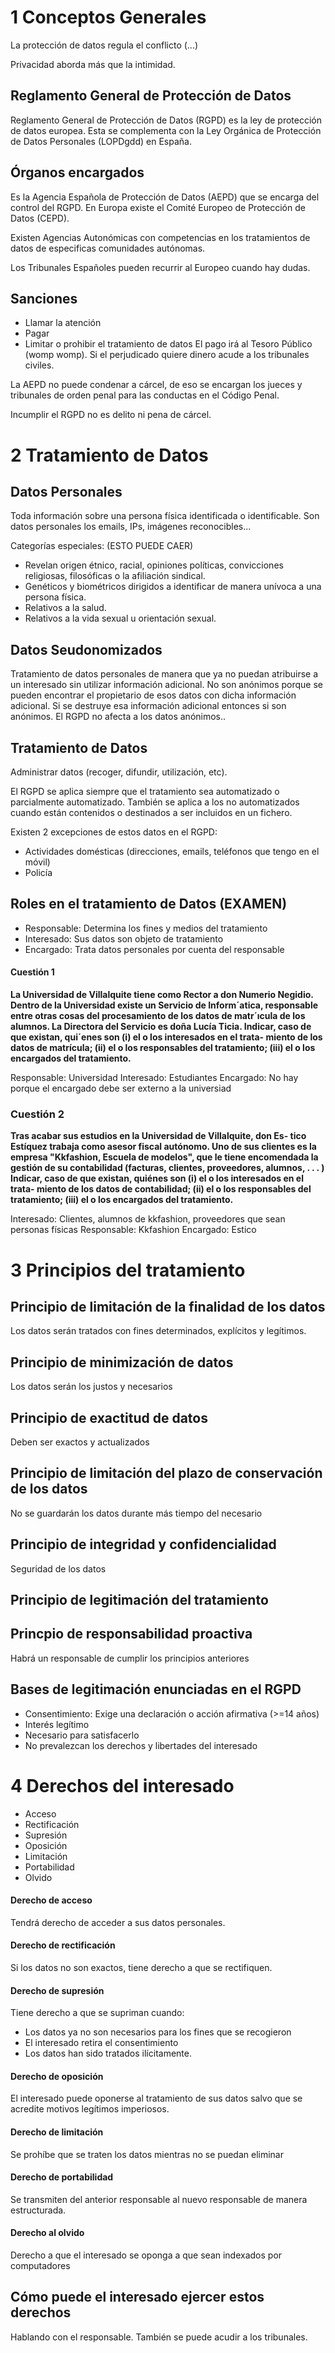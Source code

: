 
# 1 Conceptos Generales
La protección de datos regula el conflicto (...)

Privacidad aborda más que la intimidad.

## Reglamento General de Protección de Datos
Reglamento General de Protección de Datos (RGPD) es la ley de protección de datos europea. Esta se complementa con la Ley Orgánica de Protección de Datos Personales (LOPDgdd) en España.

## Órganos encargados
Es la Agencia Española de Protección de Datos (AEPD) que se encarga del control del RGPD.
En Europa existe el Comité Europeo de Protección de Datos (CEPD).

Existen Agencias Autonómicas con competencias en los tratamientos de datos de especificas comunidades autónomas.

Los Tribunales Españoles pueden recurrir al Europeo cuando hay dudas.

## Sanciones
- Llamar la atención
- Pagar
- Limitar o prohibir el tratamiento de datos
El pago irá al Tesoro Público (womp womp). Si el perjudicado quiere dinero acude a los tribunales civiles.

La AEPD no puede condenar a cárcel, de eso se encargan los jueces y tribunales de orden penal para las conductas en el Código Penal.

Incumplir el RGPD no es delito ni pena de cárcel.

# 2 Tratamiento de Datos
## Datos Personales
Toda información sobre una persona física identificada o identificable.
Son datos personales los emails, IPs, imágenes reconocibles...

Categorías especiales: (ESTO PUEDE CAER)
- Revelan origen étnico, racial, opiniones políticas, convicciones religiosas, filosóficas o la afiliación sindical.
- Genéticos y biométricos dirigidos a identificar de manera unívoca a una persona física.
- Relativos a la salud.
- Relativos a la vida sexual u orientación sexual.
## Datos Seudonomizados
Tratamiento de datos personales de manera que ya no puedan atribuirse a un interesado sin utilizar información adicional. No son anónimos porque se pueden encontrar el propietario de esos datos con dicha información adicional.
Si se destruye esa información adicional entonces si son anónimos. El RGPD no afecta a los datos anónimos..

## Tratamiento de Datos
Administrar datos (recoger, difundir, utilización, etc).

El RGPD se aplica siempre que el tratamiento sea automatizado o parcialmente automatizado. También se aplica a los no automatizados cuando están contenidos o destinados a ser incluidos en un fichero.

Existen 2 excepciones de estos datos en el RGPD:
- Actividades domésticas (direcciones, emails, teléfonos que tengo en el móvil)
- Policía

## Roles en el tratamiento de Datos (EXAMEN)
- Responsable: Determina los fines y medios del tratamiento
- Interesado: Sus datos son objeto de tratamiento
- Encargado: Trata datos personales por cuenta del responsable

#### Cuestión 1
**La Universidad de Villalquite tiene como Rector a don Numerio
Negidio. Dentro de la Universidad existe un Servicio de Inform´atica, responsable
entre otras cosas del procesamiento de los datos de matr´ıcula de los alumnos.
La Directora del Servicio es doña Lucía Ticia.
Indicar, caso de que existan, qui´enes son (i) el o los interesados en el trata-
miento de los datos de matrícula; (ii) el o los responsables del tratamiento; (iii)
el o los encargados del tratamiento.**

Responsable: Universidad
Interesado: Estudiantes
Encargado: No hay porque el encargado debe ser externo a la universiad

### Cuestión 2
**Tras acabar sus estudios en la Universidad de Villalquite, don Es-
tico Estíquez trabaja como asesor fiscal autónomo. Uno de sus clientes es la
empresa "Kkfashion, Escuela de modelos", que le tiene encomendada la gestión
de su contabilidad (facturas, clientes, proveedores, alumnos, . . . )
Indicar, caso de que existan, quiénes son (i) el o los interesados en el trata-
miento de los datos de contabilidad; (ii) el o los responsables del tratamiento;
(iii) el o los encargados del tratamiento.**

Interesado: Clientes, alumnos de kkfashion, proveedores que sean personas físicas
Responsable: Kkfashion
Encargado: Estico

# 3 Principios del tratamiento
## Principio de limitación de la finalidad de los datos
Los datos serán tratados con fines determinados, explícitos y legítimos.

## Principio de minimización de datos
Los datos serán los justos y necesarios

## Principio de exactitud de datos
Deben ser exactos y actualizados

## Principio de limitación del plazo de conservación de los datos
No se guardarán los datos durante más tiempo del necesario

## Principio de integridad y confidencialidad
Seguridad de los datos

## Principio de legitimación del tratamiento

## Princpio de responsabilidad proactiva
Habrá un responsable de cumplir los principios anteriores

## Bases de legitimación enunciadas en el RGPD
- Consentimiento: Exige una declaración o acción afirmativa (>=14 años)
- Interés legítimo
- Necesario para satisfacerlo
- No prevalezcan los derechos y libertades del interesado

# 4 Derechos del interesado
- Acceso
- Rectificación
- Supresión
- Oposición
- Limitación
- Portabilidad
- Olvido
#### Derecho de acceso
Tendrá derecho de acceder a sus datos personales.
#### Derecho de rectificación
Si los datos no son exactos, tiene derecho a que se rectifiquen.
#### Derecho de supresión
Tiene derecho a que se supriman cuando:
- Los datos ya no son necesarios para los fines que se recogieron
- El interesado retira el consentimiento
- Los datos han sido tratados ilícitamente.
#### Derecho de oposición
El interesado puede oponerse al tratamiento de sus datos salvo que se acredite motivos legítimos imperiosos.
#### Derecho de limitación
Se prohíbe que se traten los datos mientras no se puedan eliminar
#### Derecho de portabilidad
Se transmiten del anterior responsable al nuevo responsable de manera estructurada.
#### Derecho al olvido
Derecho a que el interesado se oponga a que sean indexados por computadores

## Cómo puede el interesado ejercer estos derechos
Hablando con el responsable. También se puede acudir a los tribunales.

